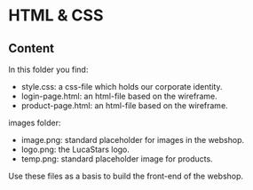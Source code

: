 # HTML & CSS

## Content
In this folder you find:

- style.css: a css-file which holds our corporate identity. 
- login-page.html: an html-file based on the wireframe.
- product-page.html: an html-file based on the wireframe.

images folder:

- image.png: standard placeholder for images in the webshop.
- logo.png: the LucaStars logo.
- temp.png: standard placeholder image for products.

Use these files as a basis to build the front-end of the webshop.